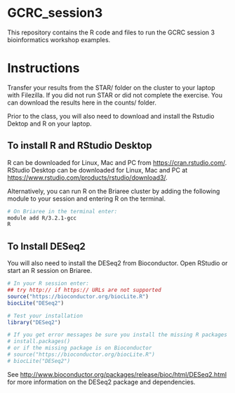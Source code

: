 # GCRC_session3
This repository contains the R code and files to run the GCRC session 3 bioinformatics workshop examples.

# Instructions
Transfer your results from the STAR/ folder on the cluster to your laptop with Filezilla. If you did not run STAR or did not complete the exercise. You can download the results here in the counts/ folder. 

Prior to the class, you will also need to download and install the Rstudio Dektop and R on your laptop.

## To install R and RStudio Desktop
R can be downloaded for Linux, Mac and PC from https://cran.rstudio.com/. 
RStudio Desktop can be downloaded for Linux, Mac and PC at https://www.rstudio.com/products/rstudio/download3/.

Alternatively, you can run R on the Briaree cluster by adding the following module to your session and entering R on the terminal. 
```bash
# On Briaree in the terminal enter:
module add R/3.2.1-gcc
R

```
## To Install DESeq2
You will also need to install the DESeq2 from Bioconductor. 
Open RStudio or start an R session on Briaree.
```R
# In your R session enter:
## try http:// if https:// URLs are not supported
source("https://bioconductor.org/biocLite.R")
biocLite("DESeq2")

# Test your installation
library("DESeq2")

# If you get error messages be sure you install the missing R packages mentioned in the error message with 
# install.packages()
# or if the missing package is on Bioconductor
# source("https://bioconductor.org/biocLite.R")
# biocLite("DESeq2")

```
See http://www.bioconductor.org/packages/release/bioc/html/DESeq2.html for more information on the DESeq2 package and dependencies.



